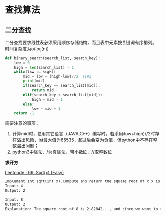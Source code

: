 # 查找算法

## 二分查找
二分查找要求线性表必须采用顺序存储结构，而且表中元素按关键词有序排列。 时间复杂度为o(log(n))

```python
def binary_search(search_list, search_key):
    low = 0
    high = len(search_list) - 1
    while(low <= high):
        mid = low + (high-low)//2  #1#2
        print(mid)
        if(search_key == search_list[mid]):
            return mid
        elif(search_key < search_list[mid]):
            high = mid - 1
        else:
            low = mid + 1
    return -1
```

需要注意的事项：
1. 计算mid时，使用其它语言（JAVA,C++）编写时，若采用(low+high)//2时存在溢出风险，int最大值为65535，超过后会变为负值，但python中不存在整数溢出问题； 
2. python3中除法，/为真除法，带小数位，//取整数位

**求开方**

[Leetcode : 69. Sqrt(x) (Easy)](https://leetcode.com/problems/sqrtx/description/)

```html
Implement int sqrt(int x).Compute and return the square root of x.x is guaranteed to be a non-negative integer.
Input: 4
Output: 2

Input: 8
Output: 2
Explanation: The square root of 8 is 2.82842..., and since we want to return an integer, the decimal part will be truncated.
```
